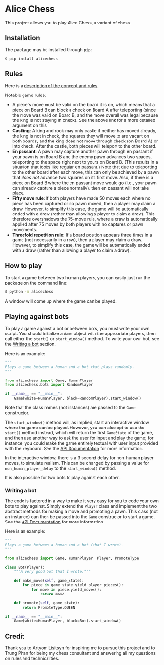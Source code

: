 # Alice Chess

This project allows you to play Alice Chess, a variant of chess.

## Installation

The package may be installed through `pip`:

```bash
$ pip install alicechess
```

## Rules

Here is a [description of the concept and rules][rules].

[rules]: https://www.chessvariants.com/other.dir/alice.html

Notable game rules:

- A piece's move must be valid on the board it is on, which means that a piece
  on Board B can block a check on Board A after teleporting (since the move was
  valid on Board B, and the move overall was legal because the king is not
  staying in check). See the above link for a more detailed argument on this.
- **Castling**: A king and rook may only castle if neither has moved already,
  the king is not in check, the squares they will move to are vacant on both
  boards, and the king does not move through check (on Board A) or into check.
  After the castle, both pieces will teleport to the other board.
- **En passant**: A pawn may capture another pawn through en passant if your
  pawn is on Board B and the enemy pawn advances two spaces, teleporting to the
  space right next to yours on Board B. (This results in a situation that looks
  like regular en passant.) Note that due to teleporting to the other board
  after each move, this can only be achieved by a pawn that _does not_ advance
  two squares on its first move. Also, if there is a piece on Board B where the
  en passant move would go (i.e., your pawn can already capture a piece
  normally), then en passant will not take place.
- **Fifty move rule**: If both players have made 50 moves each where no piece
  has been captured or no pawn moved, then a player may claim a draw. However,
  to simplify this case, the game will be automatically ended with a draw
  (rather than allowing a player to claim a draw). This therefore overshadows
  the 75-move rule, where a draw is automatically applied after 75 moves by both
  players with no captures or pawn movements.
- **Threefold repetition rule**: If a board position appears three times in a
  game (not necessarily in a row), then a player may claim a draw. However, to
  simplify this case, the game will be automatically ended with a draw (rather
  than allowing a player to claim a draw).

## How to play

To start a game between two human players, you can easily just run the package
on the command line:

```bash
$ python -m alicechess
```

A window will come up where the game can be played.

## Playing against bots

To play a game against a bot or between bots, you must write your own script.
You should initialize a `Game` object with the appropriate players, then call
either the `start()` or `start_window()` method. To write your own bot, see the
[Writing a bot](#writing-a-bot) section.

Here is an example:

```python
"""
Plays a game between a human and a bot that plays randomly.
"""

from alicechess import Game, HumanPlayer
from alicechess.bots import RandomPlayer

if __name__ == "__main__":
    Game(white=HumanPlayer, black=RandomPlayer).start_window()
```

Note that the class names (not instances) are passed to the `Game` constructor.

The `start_window()` method will, as implied, start an interactive window where
the game can be played. However, you can also opt to use the `start()` method
instead, which will return the first `GameState` of the game, and then use
another way to ask the user for input and play the game; for instance, you could
make the game entirely textual with user input provided with the keyboard. See
the [API Documentation][docs] for more information.

In the interactive window, there is a 3 second delay for non-human player moves,
to simulate realism. This can be changed by passing a value for
`non_human_player_delay` to the `start_window()` method.

It is also possible for two bots to play against each other.

### Writing a bot

The code is factored in a way to make it very easy for you to code your own bots
to play against. Simply extend the `Player` class and implement the two abstract
methods for making a move and promoting a pawn. This class (not an instance) can
then be passed into the `Game` constructor to start a game. See the
[API Documentation][docs] for more information.

Here is an example:

```python
"""
Plays a game between a human and a bot (that I wrote).
"""

from alicechess import Game, HumanPlayer, Player, PromoteType

class Bot(Player):
    """A very good bot that I wrote."""

    def make_move(self, game_state):
        for piece in game_state.yield_player_pieces():
            for move in piece.yield_moves():
                return move

    def promote(self, game_state):
        return PromoteType.QUEEN

if __name__ == "__main__":
    Game(white=HumanPlayer, black=Bot).start_window()
```

[docs]: https://github.com/josephlou5/alicechess/blob/main/Documentation.md

## Credit

Thank you to Artyom Lisitsyn for inspiring me to pursue this project and to
Trung Phan for being my chess consultant and answering all my questions on rules
and technicalities.
